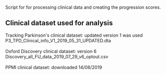 Script for for processing clinical data and creating the progression scores.

## Clinical dataset used for analysis

Tracking Parkinson's clinical dataset: updated version 1 was used \
P3_TPD_Clinical_info_V1_2019_05_31_UPDATED.dta
\
\
Oxford Discovery clinical dataset: version 6 \
Discovery_all_FU_data_2019_07_29_v6_optout.csv
\
\
PPMI clinical dataset: downloaded 14/08/2019
